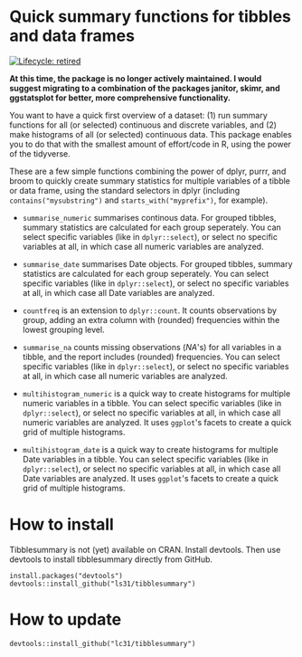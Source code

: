 # Quick summary functions for tibbles and data frames
<!-- badges: start -->
  [![Lifecycle: retired](https://img.shields.io/badge/lifecycle-retired-orange.svg)](https://www.tidyverse.org/lifecycle/#retired)
<!-- badges: end -->

**At this time, the package is no longer actively maintained. I would suggest migrating to a combination of the packages janitor, skimr, and ggstatsplot for better, more comprehensive functionality.**

You want to have a quick first overview of a dataset: (1) run summary functions for all (or selected) continuous and discrete variables, and (2) make histograms of all (or selected) continuous data. This package enables you to do that with the smallest amount of effort/code in R, using the power of the tidyverse. 

These are a few simple functions combining the power of dplyr, purrr, and broom to quickly create summary statistics for multiple variables of a tibble or data frame, using the standard selectors in dplyr (including `contains("mysubstring")` and `starts_with("myprefix")`, for example).

* `summarise_numeric` summarises continous data. For grouped tibbles, summary statistics are calculated for each group seperately. You can select specific variables (like in `dplyr::select`), or select no specific variables at all, in which case all numeric variables are analyzed.

* `summarise_date` summarises Date objects. For grouped tibbles, summary statistics are calculated for each group seperately. You can select specific variables (like in `dplyr::select`), or select no specific variables at all, in which case all Date variables are analyzed.

* `countfreq` is an extension to `dplyr::count`. It counts observations by group, adding an extra column with (rounded) frequencies within the lowest grouping level.

* `summarise_na` counts missing observations (_NA_'s) for all variables in a tibble, and the report includes (rounded) frequencies. You can select specific variables (like in `dplyr::select`), or select no specific variables at all, in which case all numeric variables are analyzed.

* `multihistogram_numeric` is a quick way to create histograms for multiple numeric variables in a tibble. You can select specific variables (like in `dplyr::select`), or select no specific variables at all, in which case all numeric variables are analyzed. It uses `ggplot`'s facets to create a quick grid of multiple histograms.

* `multihistogram_date` is a quick way to create histograms for multiple Date variables in a tibble. You can select specific variables (like in `dplyr::select`), or select no specific variables at all, in which case all Date variables are analyzed. It uses `ggplot`'s facets to create a quick grid of multiple histograms.

# How to install

Tibblesummary is not (yet) available on CRAN. Install devtools. Then use devtools to install tibblesummary directly from GitHub.

```{r}
install.packages("devtools")
devtools::install_github("ls31/tibblesummary")
```
# How to update

```{r}
devtools::install_github("lc31/tibblesummary")
```

